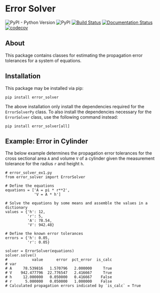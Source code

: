 # Error Solver

![PyPI - Python Version](https://img.shields.io/pypi/pyversions/error_solver.svg)
![PyPI](https://img.shields.io/pypi/v/error_solver.svg)
[![Build Status](https://travis-ci.com/mpewsey/error_solver.svg?branch=master)](https://travis-ci.com/mpewsey/error_solver)
[![Documentation Status](https://readthedocs.org/projects/error-solver/badge/?version=latest)](https://error-solver.readthedocs.io/en/latest/?badge=latest)
[![codecov](https://codecov.io/gh/mpewsey/error_solver/branch/master/graph/badge.svg)](https://codecov.io/gh/mpewsey/error_solver)

## About

This package contains classes for estimating the propagation error tolerances
for a system of equations.

## Installation

This package may be installed via pip:

```
pip install error_solver
```

The above installation only install the dependencies required for the
`ErrorSolverPy` class. To also install the dependencies necessary for the
`ErrorSolver` class, use the following command instead:

```
pip install error_solver[all]
```

## Example: Error in Cylinder

The below example determines the propagation error tolerances for the cross sectional area `A` and volume `V` of a cylinder given the measurement tolerance for the radius `r` and height `h`.

```
# error_solver_ex1.py
from error_solver import ErrorSolver

# Define the equations
equations = ['A = pi * r**2',
             'V = A * h']

# Solve the equations by some means and assemble the values in a dictionary
values = {'h': 12,
          'r': 5,
          'A': 78.54,
          'V': 942.48}

# Define the known error tolerances
errors = {'h': 0.05,
          'r': 0.05}

solver = ErrorSolver(equations)
solver.solve()
#           value      error  pct_error  is_calc
# var
# A     78.539816   1.570796   2.000000     True
# V    942.477796  22.776547   2.416667     True
# h     12.000000   0.050000   0.416667    False
# r      5.000000   0.050000   1.000000    False
# Calculated propagation errors indicated by `is_calc` = True
```
